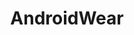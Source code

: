 ---
title: AndroidWear
crosslinks:
- zenwatch
- hwatch
- moto360
- Android
- androidwatchfaces
- M600
- hardwareswap
- lggwatchr
- smartwatch3
- lgwatchsport
- autotldr
- livven
- GearS3
- xkcd
- androidapps
- WatchMaker
- iOSBeta
- Vive
- nexus5x
- sgears2
---